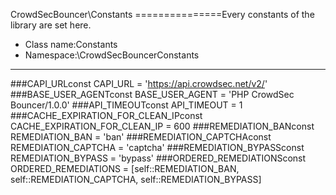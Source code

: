 CrowdSecBouncer\Constants
===============Every constants of the library are set here.
* Class name:Constants
* Namespace:\CrowdSecBouncerConstants
----------
###CAPI_URLconst CAPI_URL = 'https://api.crowdsec.net/v2/'
###BASE_USER_AGENTconst BASE_USER_AGENT = 'PHP CrowdSec Bouncer/1.0.0'
###API_TIMEOUTconst API_TIMEOUT = 1
###CACHE_EXPIRATION_FOR_CLEAN_IPconst CACHE_EXPIRATION_FOR_CLEAN_IP = 600
###REMEDIATION_BANconst REMEDIATION_BAN = 'ban'
###REMEDIATION_CAPTCHAconst REMEDIATION_CAPTCHA = 'captcha'
###REMEDIATION_BYPASSconst REMEDIATION_BYPASS = 'bypass'
###ORDERED_REMEDIATIONSconst ORDERED_REMEDIATIONS = [self::REMEDIATION_BAN, self::REMEDIATION_CAPTCHA, self::REMEDIATION_BYPASS]